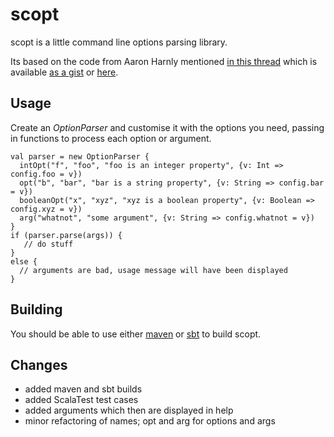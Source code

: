 scopt
=====

scopt is a little command line options parsing library.

Its based on the code from Aaron Harnly mentioned [in this thread](http://old.nabble.com/-scala--CLI-library--ts19391923.html#a19391923)
which is available [as a gist](http://gist.github.com/246481) or [here](http://harnly.net/tmp/OptionsParser.scala).


Usage
-----

Create an *OptionParser* and customise it with the options you need, passing in functions to process each option or argument.

    val parser = new OptionParser {
      intOpt("f", "foo", "foo is an integer property", {v: Int => config.foo = v})
      opt("b", "bar", "bar is a string property", {v: String => config.bar = v})
      booleanOpt("x", "xyz", "xyz is a boolean property", {v: Boolean => config.xyz = v})
      arg("whatnot", "some argument", {v: String => config.whatnot = v})
    }
    if (parser.parse(args)) {
       // do stuff
    }
    else {
      // arguments are bad, usage message will have been displayed
    }


Building
--------

You should be able to use either [maven](http://maven.apache.org) or [sbt](http://code.google.com/p/simple-build-tool/) to build scopt.


Changes
-------

* added maven and sbt builds
* added ScalaTest test cases
* added arguments which then are displayed in help
* minor refactoring of names; opt and arg for options and args
  